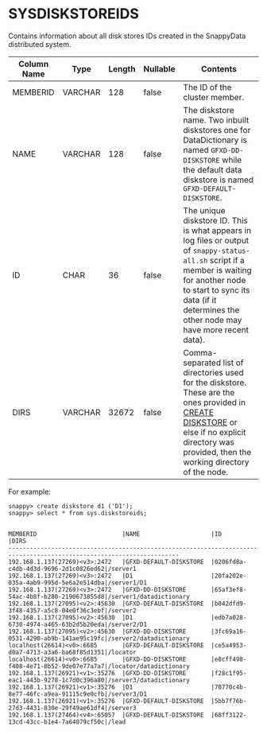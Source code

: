 # SYSDISKSTOREIDS

Contains information about all disk stores IDs created in the SnappyData distributed system.

| Column Name          | Type    | Length | Nullable | Contents|
|----------------------|---------|--------|----------|--------------------------------------------------------------------------------------------------------------------------------------|
|MEMBERID | VARCHAR|128 |false |The ID of the cluster member.|
|NAME| VARCHAR|128| false|The diskstore name. Two inbuilt diskstores one for DataDictionary is named `GFXD-DD-DISKSTORE` while the default data diskstore is named `GFXD-DEFAULT-DISKSTORE`.|
|ID|CHAR|36| false|The unique diskstore ID. This is what appears in log files or output of `snappy-status-all.sh` script if a member is waiting for another node to start to sync its data (if it determines the other node may have more recent data). |
|DIRS| VARCHAR|32672 |false |Comma-separated list of directories used for the diskstore. These are the ones provided in [CREATE DISKSTORE](../sql_reference/create-diskstore.md) or else if no explicit directory was provided, then the working directory of the node. |

For example:

```
snappy> create diskstore d1 ('D1');
snappy> select * from sys.diskstoreids;


MEMBERID                        |NAME                    |ID                     |DIRS
----------------------------------------------------------------------------------------------------------------------
192.168.1.137(27269)<v3>:2472   |GFXD-DEFAULT-DISKSTORE  |0206fd8a-c4db-4d3d-9696-2d1c0826ed62|/server1
192.168.1.137(27269)<v3>:2472   |D1                      |20fa202e-035a-4ab9-995d-5e6a2e514dba|/server1/D1
192.168.1.137(27269)<v3>:2472   |GFXD-DD-DISKSTORE       |65af3ef8-54ac-4b8f-b280-2190673855d8|/server1/datadictionary
192.168.1.137(27095)<v2>:45630  |GFXD-DEFAULT-DISKSTORE  |b042dfd9-3f48-4357-a5c8-04e0f36c3ebf|/server2
192.168.1.137(27095)<v2>:45630  |D1                      |edb7a028-6730-4974-a465-63b2d5b20eda|/server2/D1
192.168.1.137(27095)<v2>:45630  |GFXD-DD-DISKSTORE       |3fc69a16-0531-4290-ab9b-141ae95c19fc|/server2/datadictionary
localhost(26614)<v0>:6685       |GFXD-DEFAULT-DISKSTORE  |ce5a4953-d0a7-4713-a3a6-ba68f85d1351|/locator
localhost(26614)<v0>:6685       |GFXD-DD-DISKSTORE       |e8cff498-f408-4e71-8b52-9de07e77a7a7|/locator/datadictionary
192.168.1.137(26921)<v1>:35276  |GFXD-DD-DISKSTORE       |f28c1f95-eac1-443b-9278-1c7d0c396a80|/server3/datadictionary
192.168.1.137(26921)<v1>:35276  |D1                      |70770c4b-8e77-46fc-a9ea-91115c9e0cfb|/server3/D1
192.168.1.137(26921)<v1>:35276  |GFXD-DEFAULT-DISKSTORE  |5bb7f76b-27d3-4431-830e-29f49ae61df4|/server3
192.168.1.137(27464)<v4>:65057  |GFXD-DEFAULT-DISKSTORE  |68ff3122-13cd-43cc-b1e4-7a64079cf50c|/lead
```

